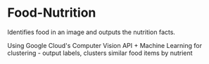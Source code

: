 # Food-Nutrition
Identifies food in an image and outputs the nutrition facts.

Using Google Cloud's Computer Vision API + Machine Learning for clustering - output labels, clusters similar food items by nutrient
